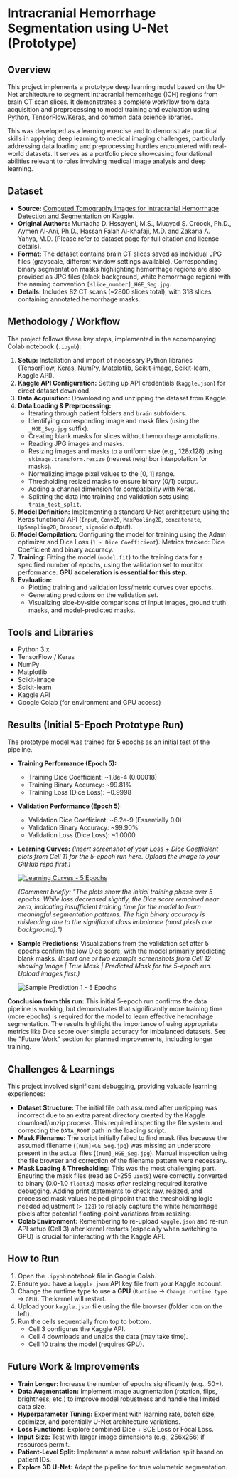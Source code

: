 # Intracranial Hemorrhage Segmentation using U-Net (Prototype)

## Overview

This project implements a prototype deep learning model based on the U-Net architecture to segment intracranial hemorrhage (ICH) regions from brain CT scan slices. It demonstrates a complete workflow from data acquisition and preprocessing to model training and evaluation using Python, TensorFlow/Keras, and common data science libraries.

This was developed as a learning exercise and to demonstrate practical skills in applying deep learning to medical imaging challenges, particularly addressing data loading and preprocessing hurdles encountered with real-world datasets. It serves as a portfolio piece showcasing foundational abilities relevant to roles involving medical image analysis and deep learning.

## Dataset

*   **Source:** [Computed Tomography Images for Intracranial Hemorrhage Detection and Segmentation](https://www.kaggle.com/datasets/vbookshelf/computed-tomography-ct-images) on Kaggle.
*   **Original Authors:** Murtadha D. Hssayeni, M.S., Muayad S. Croock, Ph.D., Aymen Al-Ani, Ph.D., Hassan Falah Al-khafaji, M.D. and Zakaria A. Yahya, M.D. (Please refer to dataset page for full citation and license details).
*   **Format:** The dataset contains brain CT slices saved as individual JPG files (grayscale, different window settings available). Corresponding binary segmentation masks highlighting hemorrhage regions are also provided as JPG files (black background, white hemorrhage region) with the naming convention `[slice_number]_HGE_Seg.jpg`.
*   **Details:** Includes 82 CT scans (~2800 slices total), with 318 slices containing annotated hemorrhage masks.

## Methodology / Workflow

The project follows these key steps, implemented in the accompanying Colab notebook (`.ipynb`):

1.  **Setup:** Installation and import of necessary Python libraries (TensorFlow, Keras, NumPy, Matplotlib, Scikit-image, Scikit-learn, Kaggle API).
2.  **Kaggle API Configuration:** Setting up API credentials (`kaggle.json`) for direct dataset download.
3.  **Data Acquisition:** Downloading and unzipping the dataset from Kaggle.
4.  **Data Loading & Preprocessing:**
    *   Iterating through patient folders and `brain` subfolders.
    *   Identifying corresponding image and mask files (using the `_HGE_Seg.jpg` suffix).
    *   Creating blank masks for slices without hemorrhage annotations.
    *   Reading JPG images and masks.
    *   Resizing images and masks to a uniform size (e.g., 128x128) using `skimage.transform.resize` (nearest neighbor interpolation for masks).
    *   Normalizing image pixel values to the [0, 1] range.
    *   Thresholding resized masks to ensure binary (0/1) output.
    *   Adding a channel dimension for compatibility with Keras.
    *   Splitting the data into training and validation sets using `train_test_split`.
5.  **Model Definition:** Implementing a standard U-Net architecture using the Keras functional API (`Input`, `Conv2D`, `MaxPooling2D`, `concatenate`, `UpSampling2D`, `Dropout`, `sigmoid` output).
6.  **Model Compilation:** Configuring the model for training using the Adam optimizer and Dice Loss (`1 - Dice Coefficient`). Metrics tracked: Dice Coefficient and binary accuracy.
7.  **Training:** Fitting the model (`model.fit`) to the training data for a specified number of epochs, using the validation set to monitor performance. **GPU acceleration is essential for this step.**
8.  **Evaluation:**
    *   Plotting training and validation loss/metric curves over epochs.
    *   Generating predictions on the validation set.
    *   Visualizing side-by-side comparisons of input images, ground truth masks, and model-predicted masks.

## Tools and Libraries

*   Python 3.x
*   TensorFlow / Keras
*   NumPy
*   Matplotlib
*   Scikit-image
*   Scikit-learn
*   Kaggle API
*   Google Colab (for environment and GPU access)

## Results (Initial 5-Epoch Prototype Run)

The prototype model was trained for **5** epochs as an initial test of the pipeline.

*   **Training Performance (Epoch 5):**
    *   Training Dice Coefficient: ~1.8e-4 (0.00018)
    *   Training Binary Accuracy: ~99.81%
    *   Training Loss (Dice Loss): ~0.9998
*   **Validation Performance (Epoch 5):**
    *   Validation Dice Coefficient: ~6.2e-9 (Essentially 0.0)
    *   Validation Binary Accuracy: ~99.90%
    *   Validation Loss (Dice Loss): ~1.0000
*   **Learning Curves:**
    *(Insert screenshot of your Loss + Dice Coefficient plots from Cell 11 for the 5-epoch run here. Upload the image to your GitHub repo first.)*
    
    [![Learning Curves - 5 Epochs](images/learningcurve.png)](https://github.com/Keshavkant02/Projects-/blob/main/images/learningcurve.png?raw=true)
    
    *(Comment briefly: "The plots show the initial training phase over 5 epochs. While loss decreased slightly, the Dice score remained near zero, indicating insufficient training time for the model to learn meaningful segmentation patterns. The high binary accuracy is misleading due to the significant class imbalance (most pixels are background).")*
*   **Sample Predictions:** Visualizations from the validation set after 5 epochs confirm the low Dice score, with the model primarily predicting blank masks.
    *(Insert one or two example screenshots from Cell 12 showing Image | True Mask | Predicted Mask for the 5-epoch run. Upload images first.)*
    
    ![Sample Prediction 1 - 5 Epochs](images/maskimage.png) 
   
    

**Conclusion from this run:** This initial 5-epoch run confirms the data pipeline is working, but demonstrates that significantly more training time (more epochs) is required for the model to learn effective hemorrhage segmentation. The results highlight the importance of using appropriate metrics like Dice score over simple accuracy for imbalanced datasets. See the "Future Work" section for planned improvements, including longer training.

## Challenges & Learnings

This project involved significant debugging, providing valuable learning experiences:

*   **Dataset Structure:** The initial file path assumed after unzipping was incorrect due to an extra parent directory created by the Kaggle download/unzip process. This required inspecting the file system and correcting the `DATA_ROOT` path in the loading script.
*   **Mask Filename:** The script initially failed to find mask files because the assumed filename (`[num]HGE_Seg.jpg`) was missing an underscore present in the actual files (`[num]_HGE_Seg.jpg`). Manual inspection using the file browser and correction of the filename pattern were necessary.
*   **Mask Loading & Thresholding:** This was the most challenging part. Ensuring the mask files (read as 0-255 `uint8`) were correctly converted to binary (0.0-1.0 `float32`) masks *after* resizing required iterative debugging. Adding print statements to check raw, resized, and processed mask values helped pinpoint that the thresholding logic needed adjustment (`> 128`) to reliably capture the white hemorrhage pixels after potential floating-point variations from resizing.
*   **Colab Environment:** Remembering to re-upload `kaggle.json` and re-run API setup (Cell 3) after kernel restarts (especially when switching to GPU) is crucial for interacting with the Kaggle API.

## How to Run

1.  Open the `.ipynb` notebook file in Google Colab.
2.  Ensure you have a `kaggle.json` API key file from your Kaggle account.
3.  Change the runtime type to use a **GPU** (`Runtime` -> `Change runtime type` -> `GPU`). The kernel will restart.
4.  Upload your `kaggle.json` file using the file browser (folder icon on the left).
5.  Run the cells sequentially from top to bottom.
    *   Cell 3 configures the Kaggle API.
    *   Cell 4 downloads and unzips the data (may take time).
    *   Cell 10 trains the model (requires GPU).

## Future Work & Improvements

*   **Train Longer:** Increase the number of epochs significantly (e.g., 50+).
*   **Data Augmentation:** Implement image augmentation (rotation, flips, brightness, etc.) to improve model robustness and handle the limited data size.
*   **Hyperparameter Tuning:** Experiment with learning rate, batch size, optimizer, and potentially U-Net architecture variations.
*   **Loss Functions:** Explore combined Dice + BCE Loss or Focal Loss.
*   **Input Size:** Test with larger image dimensions (e.g., 256x256) if resources permit.
*   **Patient-Level Split:** Implement a more robust validation split based on patient IDs.
*   **Explore 3D U-Net:** Adapt the pipeline for true volumetric segmentation.
